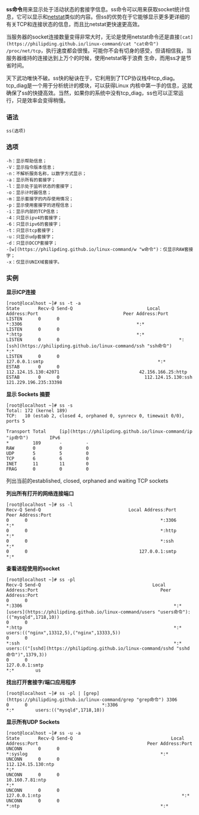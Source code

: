 **ss命令**用来显示处于活动状态的套接字信息。ss命令可以用来获取socket统计信息，它可以显示和[netstat](https://philipding.github.io/linux-command/netstat "netstat命令")类似的内容。但ss的优势在于它能够显示更多更详细的有关TCP和连接状态的信息，而且比netstat更快速更高效。

当服务器的socket连接数量变得非常大时，无论是使用netstat命令还是直接`[cat](https://philipding.github.io/linux-command/cat "cat命令") /proc/net/tcp`，执行速度都会很慢。可能你不会有切身的感受，但请相信我，当服务器维持的连接达到上万个的时候，使用netstat等于浪费 生命，而用ss才是节省时间。

天下武功唯快不破。ss快的秘诀在于，它利用到了TCP协议栈中tcp_diag。tcp_diag是一个用于分析统计的模块，可以获得Linux 内核中第一手的信息，这就确保了ss的快捷高效。当然，如果你的系统中没有tcp_diag，ss也可以正常运行，只是效率会变得稍慢。

### 语法  

```
ss(选项)
```

### 选项  

```
-h：显示帮助信息；
-V：显示指令版本信息；
-n：不解析服务名称，以数字方式显示；
-a：显示所有的套接字；
-l：显示处于监听状态的套接字；
-o：显示计时器信息；
-m：显示套接字的内存使用情况；
-p：显示使用套接字的进程信息；
-i：显示内部的TCP信息；
-4：只显示ipv4的套接字；
-6：只显示ipv6的套接字；
-t：只显示tcp套接字；
-u：只显示udp套接字；
-d：只显示DCCP套接字；
-[w](https://philipding.github.io/linux-command/w "w命令")：仅显示RAW套接字；
-x：仅显示UNIX域套接字。
```

### 实例  

**显示ICP连接**

```
[root@localhost ~]# ss -t -a
State       Recv-Q Send-Q                            Local Address:Port                                Peer Address:Port   
LISTEN      0      0                                             *:3306                                           *:*       
LISTEN      0      0                                             *:http                                           *:*       
LISTEN      0      0                                             *:[ssh](https://philipding.github.io/linux-command/ssh "ssh命令")                                            *:*       
LISTEN      0      0                                     127.0.0.1:smtp                                           *:*       
ESTAB       0      0                                112.124.15.130:42071                              42.156.166.25:http    
ESTAB       0      0                                112.124.15.130:ssh                              121.229.196.235:33398 
```

**显示 Sockets 摘要**

```
[root@localhost ~]# ss -s
Total: 172 (kernel 189)
TCP:   10 (estab 2, closed 4, orphaned 0, synrecv 0, timewait 0/0), ports 5

Transport Total     [ip](https://philipding.github.io/linux-command/ip "ip命令")        IPv6
*         189       -         -        
RAW       0         0         0        
UDP       5         5         0        
TCP       6         6         0        
INET      11        11        0        
FRAG      0         0         0   
```

列出当前的established, closed, orphaned and waiting TCP sockets

**列出所有打开的网络连接端口**

```
[root@localhost ~]# ss -l
Recv-Q Send-Q                                 Local Address:Port                                     Peer Address:Port   
0      0                                                  *:3306                                                *:*       
0      0                                                  *:http                                                *:*       
0      0                                                  *:ssh                                                 *:*       
0      0                                          127.0.0.1:smtp                                                *:* 
```

**查看进程使用的socket**

```
[root@localhost ~]# ss -pl
Recv-Q Send-Q                                          Local Address:Port                                              Peer Address:Port   
0      0                                                           *:3306                                                         *:*        [users](https://philipding.github.io/linux-command/users "users命令"):(("mysqld",1718,10))
0      0                                                           *:http                                                         *:*        users:(("nginx",13312,5),("nginx",13333,5))
0      0                                                           *:ssh                                                          *:*        users:(("[sshd](https://philipding.github.io/linux-command/sshd "sshd命令")",1379,3))
0      0                                                   127.0.0.1:smtp                                                         *:*        us
```

**找出打开套接字/端口应用程序**

```
[root@localhost ~]# ss -pl | [grep](https://philipding.github.io/linux-command/grep "grep命令") 3306
0      0                            *:3306                          *:*        users:(("mysqld",1718,10))
```

**显示所有UDP Sockets**

```
[root@localhost ~]# ss -u -a
State       Recv-Q Send-Q                                     Local Address:Port                                         Peer Address:Port   
UNCONN      0      0                                                      *:syslog                                                  *:*       
UNCONN      0      0                                         112.124.15.130:ntp                                                     *:*       
UNCONN      0      0                                            10.160.7.81:ntp                                                     *:*       
UNCONN      0      0                                              127.0.0.1:ntp                                                     *:*       
UNCONN      0      0                                                      *:ntp                                                     *:*
```